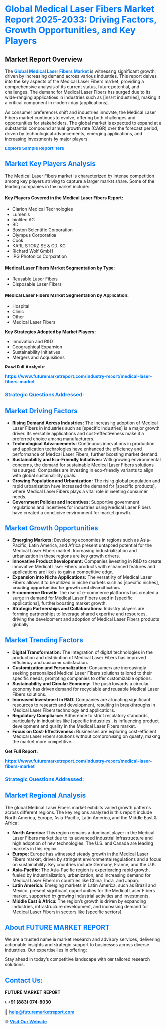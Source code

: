 <h1 style="color: #007BFF;">Global Medical Laser Fibers Market Report 2025-2033: Driving Factors, Growth Opportunities, and Key Players</h1>

<section id="overview">
<h2>Market Report Overview</h2>
<p>The <a href="https://www.futuremarketreport.com/industry-report/medical-laser-fibers-market" style="color: #007BFF; text-decoration: none;"><strong>Global Medical Laser Fibers Market</strong></a> is witnessing significant growth, driven by increasing demand across various industries. This report delves into the key aspects of the Medical Laser Fibers market, providing a comprehensive analysis of its current status, future potential, and challenges. The demand for Medical Laser Fibers has surged due to its wide-ranging applications in industries such as [insert industries], making it a critical component in modern-day [applications].</p>
<p>As consumer preferences shift and industries innovate, the Medical Laser Fibers market continues to evolve, offering both challenges and opportunities for stakeholders. The global market is expected to expand at a substantial compound annual growth rate (CAGR) over the forecast period, driven by technological advancements, emerging applications, and increasing investments by major players.</p>
</section>

<section id="overview">
<p><a href="https://www.futuremarketreport.com/request-sample/reportId=127513" style="color: #007BFF; text-decoration: none;"><strong>Explore Sample Report Here</strong></a></p>
</section>

<section id="key-players">
<h2 style="color: #007BFF;">Market Key Players Analysis</h2>
<p>The Medical Laser Fibers market is characterized by intense competition among key players striving to capture a larger market share. Some of the leading companies in the market include:</p>
<h4>Key Players Covered in the Medical Laser Fibers Report:</h4>
<ul><li>Clarion Medical Technologies</li><li>Lumenis</li><li>biolitec AG</li><li>BD</li><li>Boston Scientific Corporation</li><li>Olympus Corporation</li><li>Cook</li><li>KARL STORZ SE &amp; CO. KG</li><li>Richard Wolf GmbH</li><li>IPG Photonics Corporation</li></ul>
<h4>Medical Laser Fibers Market Segmentation by Type:</h4>
<ul><li>Reusable Laser Fibers</li><li>Disposable Laser Fibers</li></ul>

<h4>Medical Laser Fibers Market Segmentation by Application:</h4>
<ul><li>Hospital</li><li>Clinic</li><li>Other</li><li>Medical Laser Fibers</li></ul>
<p><strong>Key Strategies Adopted by Market Players:</strong></p>
<ul>
<li>Innovation and R&D</li>
<li>Geographical Expansion</li>
<li>Sustainability Initiatives</li>
<li>Mergers and Acquisitions</li>
</ul>
</section>

<section>
<p><strong>Read Full Analysis: </strong></p><a href="https://www.futuremarketreport.com/industry-report/medical-laser-fibers-market" style="color: #007BFF; text-decoration: none;"><strong>https://www.futuremarketreport.com/industry-report/medical-laser-fibers-market</strong></a>
<h3 style="color: #007BFF;">Strategic Questions Addressed:</h3>
</section>

<section id="driving-factors">
<h2 style="color: #007BFF;">Market Driving Factors</h2>
<ul>
<li><strong>Rising Demand Across Industries:</strong> The increasing adoption of Medical Laser Fibers in industries such as [specific industries] is a major growth driver. Its versatile applications and cost-effectiveness make it a preferred choice among manufacturers.</li>
<li><strong>Technological Advancements:</strong> Continuous innovations in production and application technologies have enhanced the efficiency and performance of Medical Laser Fibers, further boosting market demand.</li>
<li><strong>Sustainability and Eco-Friendly Initiatives:</strong> With growing environmental concerns, the demand for sustainable Medical Laser Fibers solutions has surged. Companies are investing in eco-friendly variants to align with global sustainability goals.</li>
<li><strong>Growing Population and Urbanization:</strong> The rising global population and rapid urbanization have increased the demand for [specific products], where Medical Laser Fibers plays a vital role in meeting consumer needs.</li>
<li><strong>Government Policies and Incentives:</strong> Supportive government regulations and incentives for industries using Medical Laser Fibers have created a conducive environment for market growth.</li>
</ul>
</section>

<section id="growth-opportunities">
<h2 style="color: #007BFF;">Market Growth Opportunities</h2>
<ul>
<li><strong>Emerging Markets:</strong> Developing economies in regions such as Asia-Pacific, Latin America, and Africa present untapped potential for the Medical Laser Fibers market. Increasing industrialization and urbanization in these regions are key growth drivers.</li>
<li><strong>Innovative Product Development:</strong> Companies investing in R&D to create innovative Medical Laser Fibers products with enhanced features and applications are likely to gain a competitive edge.</li>
<li><strong>Expansion into Niche Applications:</strong> The versatility of Medical Laser Fibers allows it to be utilized in niche markets such as [specific niches], creating opportunities for growth and diversification.</li>
<li><strong>E-commerce Growth:</strong> The rise of e-commerce platforms has created a surge in demand for Medical Laser Fibers used in [specific applications], further boosting market growth.</li>
<li><strong>Strategic Partnerships and Collaborations:</strong> Industry players are forming partnerships to leverage shared expertise and resources, driving the development and adoption of Medical Laser Fibers products globally.</li>
</ul>
</section>

<section id="trending-factors">
<h2 style="color: #007BFF;">Market Trending Factors</h2>
<ul>
<li><strong>Digital Transformation:</strong> The integration of digital technologies in the production and distribution of Medical Laser Fibers has improved efficiency and customer satisfaction.</li>
<li><strong>Customization and Personalization:</strong> Consumers are increasingly seeking personalized Medical Laser Fibers solutions tailored to their specific needs, prompting companies to offer customizable options.</li>
<li><strong>Sustainability and Circular Economy:</strong> The push towards a circular economy has driven demand for recyclable and reusable Medical Laser Fibers solutions.</li>
<li><strong>Increased Investment in R&D:</strong> Companies are allocating significant resources to research and development, resulting in breakthroughs in Medical Laser Fibers technology and applications.</li>
<li><strong>Regulatory Compliance:</strong> Adherence to strict regulatory standards, particularly in industries like [specific industries], is influencing product development and quality in the Medical Laser Fibers market.</li>
<li><strong>Focus on Cost-Effectiveness:</strong> Businesses are exploring cost-efficient Medical Laser Fibers solutions without compromising on quality, making the market more competitive.</li>
</ul>
</section>

<section>
<p><strong>Get Full Report: </strong></p><a href="https://www.futuremarketreport.com/industry-report/medical-laser-fibers-market" style="color: #007BFF; text-decoration: none;"><strong>https://www.futuremarketreport.com/industry-report/medical-laser-fibers-market</strong></a>
<h3 style="color: #007BFF;">Strategic Questions Addressed:</h3>
</section>


<section id="regional-analysis">
<h2 style="color: #007BFF;">Market Regional Analysis</h2>
<p>The global Medical Laser Fibers market exhibits varied growth patterns across different regions. The key regions analyzed in this report include North America, Europe, Asia-Pacific, Latin America, and the Middle East & Africa:</p>
<ul>
<li><strong>North America:</strong> This region remains a dominant player in the Medical Laser Fibers market due to its advanced industrial infrastructure and high adoption of new technologies. The U.S. and Canada are leading markets in this region.</li>
<li><strong>Europe:</strong> Europe has witnessed steady growth in the Medical Laser Fibers market, driven by stringent environmental regulations and a focus on sustainability. Key countries include Germany, France, and the U.K.</li>
<li><strong>Asia-Pacific:</strong> The Asia-Pacific region is experiencing rapid growth, fueled by industrialization, urbanization, and increasing demand for Medical Laser Fibers in countries like China, India, and Japan.</li>
<li><strong>Latin America:</strong> Emerging markets in Latin America, such as Brazil and Mexico, present significant opportunities for the Medical Laser Fibers market, supported by growing industrial activities and investments.</li>
<li><strong>Middle East & Africa:</strong> The region’s growth is driven by expanding industries, infrastructure development, and increasing demand for Medical Laser Fibers in sectors like [specific sectors].</li>
</ul>
</section>

<footer>
<h2 style="color: #007BFF;">About FUTURE MARKET REPORT</h2>
<p>We are a trusted name in market research and advisory services, delivering actionable insights and strategic support to businesses across diverse industries. Our expertise lies in offering:</p>

<p>Stay ahead in today’s competitive landscape with our tailored research solutions.</p>

<h2 style="color: #007BFF;">Contact Us:</h2>
<p><strong>FUTURE MARKET REPORT</strong></p>
<p>📞 <strong>+91 (883) 074-8030</strong></p>
<p>📧 <strong><a href="mailto:help@futuremarketreport.com" style="color: #007BFF;">help@futuremarketreport.com</a></strong></p>
<p>🌐 <strong><a href="https://www.futuremarketreport.com/" style="color: #007BFF;">Visit Our Website</a></strong></p>
</footer>